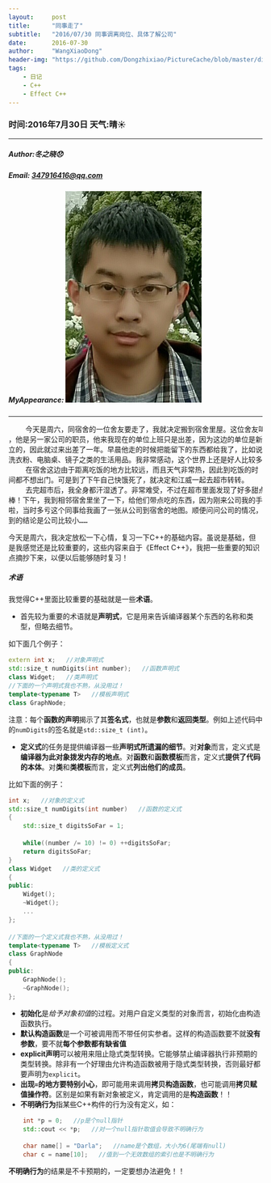 ```yaml
---
layout:     post
title:      "同事走了"
subtitle:   "2016/07/30 同事调离岗位、具体了解公司"
date:       2016-07-30
author:     "WangXiaoDong"
header-img: "https://github.com/Dongzhixiao/PictureCache/blob/master/diaryPic/20160730.jpg?raw=true"
tags:
    - 日记
    - C++
    - Effect C++
---
```


### 时间:2016年7月30日 天气:晴:sunny:
-----
#####   Author:冬之晓:disappointed:
#####   Email: 347916416@qq.com
#####   MyAppearance: ![MyAppearance](https://github.com/Dongzhixiao/PictureCache/raw/master/MyPicture.JPG "我的头像")
----------

<pre>
    今天是周六，同宿舍的一位舍友要走了，我就决定搬到宿舍里屋。这位舍友叫杨志成
，他是另一家公司的职员，他来我现在的单位上班只是出差，因为这边的单位是新成
立的，因此就过来出差了一年。早晨他走的时候把能留下的东西都给我了，比如说衣架、
洗衣粉、电脑桌、镜子之类的生活用品。我非常感动，这个世界上还是好人比较多。
    在宿舍这边由于距离吃饭的地方比较远，而且天气非常热，因此到吃饭的时
间都不想出门。可是到了下午自己快饿死了，就决定和江威一起去超市转转。
    去完超市后，我全身都汗湿透了。非常难受，不过在超市里面发现了好多甜点，非常
棒！下午，我到相邻宿舍里坐了一下，给他们带点吃的东西，因为刚来公司我的手机就丢
啦，当时多亏这个同事给我画了一张从公司到宿舍的地图。顺便问问公司的情况，最后得
到的结论是公司比较小……
</pre>

今天是周六，我决定放松一下心情，复习一下C\+\+的基础内容。虽说是基础，但是我感觉还是比较重要的，这些内容来自于《Effect C\+\+》，我把一些重要的知识点摘抄下来，以便以后能够随时复习！ 

##### 术语

我觉得C++里面比较重要的基础就是一些**术语**。
- 首先较为重要的术语就是**声明式**，它是用来告诉编译器某个东西的名称和类型，但略去细节。

如下面几个例子：

```C++
extern int x;   //对象声明式
std::size_t numDigits(int number);   //函数声明式
class Widget;   //类声明式
//下面的一个声明式我也不熟，从没用过！
template<typename T>   //模板声明式
class GraphNode;
```

注意：每个**函数的声明**揭示了其**签名式**，也就是**参数**和**返回类型**。例如上述代码中的`numDigits`的签名就是`std::size_t (int)`。

- **定义式**的任务是提供编译器一些**声明式所遗漏的细节**。对**对象**而言，定义式是**编译器为此对象拨发内存的地点**。对**函数**和**函数模板**而言，定义式**提供了代码的本体**。对**类**和**类模板**而言，定义式**列出他们的成员**。

比如下面的例子：

```C++
int x;   //对象的定义式
std::size_t numDigits(int number)   //函数的定义式
{
    std::size_t digitsSoFar = 1;
    
    while((number /= 10) != 0) ++digitsSoFar;
    return digitsSoFar;
}
class Widget   //类的定义式
{
public:
    Widget();
    ~Widget();
    ...
};

//下面的一个定义式我也不熟，从没用过！
template<typename T>   //模板定义式
class GraphNode 
{
public:
    GraphNode();
    ~GraphNode();
};
```

- **初始化**是*给予对象初值*的过程。对用户自定义类型的对象而言，初始化由构造函数执行。
- **默认构造函数**是一个可被调用而不带任何实参者。这样的构造函数要不就**没有参数**，要不就**每个参数都有缺省值**
- **explicit声明**可以被用来阻止隐式类型转换。它能够禁止编译器执行非预期的类型转换。除非有一个好理由允许构造函数被用于隐式类型转换，否则最好都要声明为`explicit`。
- **出现`=`的地方要特别小心**，即可能用来调用**拷贝构造函数**，也可能调用**拷贝赋值操作符**。区别是如果有新对象被定义，肯定调用的是**构造函数**！！
- **不明确行为**指某些C++构件的行为没有定义，如：

```C++
    int *p = 0;   //p是个null指针
    std::cout << *p;   //对一个null指针取值会导致不明确行为
    
    char name[] = "Darla";   //name是个数组，大小为6(尾端有null)
    char c = name[10];   //值到一个无效数组的索引也是不明确行为
```

**不明确行为**的结果是不卡预期的，一定要想办法避免！！